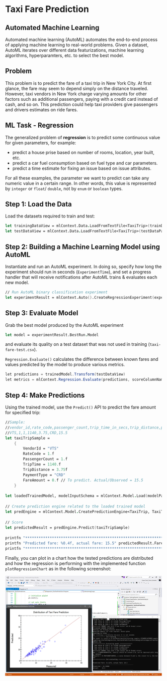 # Taxi Fare Prediction

## Automated Machine Learning
Automated machine learning (AutoML) automates the end-to-end process of applying machine learning to real-world problems. Given a dataset, AutoML iterates over different data featurizations, machine learning algorithms, hyperparamters, etc. to select the best model.

## Problem
This problem is to predict the fare of a taxi trip in New York City. At first glance, the fare may seem to depend simply on the distance traveled. However, taxi vendors in New York charge varying amounts for other factors such as additional passengers, paying with a credit card instead of cash, and so on. This prediction could help taxi providers give passengers and drivers estimates on ride fares.

## ML Task - Regression
The generalized problem of **regression** is to predict some continuous value for given parameters, for example:
* predict a house prise based on number of rooms, location, year built, etc.
* predict a car fuel consumption based on fuel type and car parameters.
* predict a time estimate for fixing an issue based on issue attributes.

For all these examples, the parameter we want to predict can take any numeric value in a certain range. In other words, this value is represented by `integer` or `float`/ `double`, not by `enum` or `boolean` types.

## Step 1: Load the Data

Load the datasets required to train and test:

```fsharp
let trainingDataView = mlContext.Data.LoadFromTextFile<TaxiTrip>(trainDataPath, hasHeader = true, separatorChar = ',')
let testDataView = mlContext.Data.LoadFromTextFile<TaxiTrip>(testDataPath, hasHeader = true, separatorChar = ',')
```

## Step 2: Building a Machine Learning Model using AutoML

Instantiate and run an AutoML experiment. In doing so, specify how long the experiment should run in seconds (`ExperimentTime`), and set a progress handler that will receive notifications after AutoML trains & evaluates each new model.

```fsharp
// Run AutoML binary classification experiment
let experimentResult = mlContext.Auto().CreateRegressionExperiment(experimentTimeInSeconds).Execute(trainingDataView, labelColumnName, progressHandler= progressHandler)
```

## Step 3: Evaluate Model

Grab the best model produced by the AutoML experiment

```fsharp
let model = experimentResult.BestRun.Model
```

and evaluate its quality on a test dataset that was not used in training (`taxi-fare-test.csv`).

`Regression.Evaluate()` calculates the difference between known fares and values predicted by the model to produce various metrics.

```C#
let predictions = trainedModel.Transform(testDataView)
let metrics = mlContext.Regression.Evaluate(predictions, scoreColumnName = "Score")
```

## Step 4: Make Predictions

Using the trained model, use the `Predict()` API to predict the fare amount for specified trip:

```fsharp
//Sample: 
//vendor_id,rate_code,passenger_count,trip_time_in_secs,trip_distance,payment_type,fare_amount
//VTS,1,1,1140,3.75,CRD,15.5
let taxiTripSample = 
    {
        VendorId = "VTS"
        RateCode = 1.f
        PassengerCount = 1.f
        TripTime = 1140.f
        TripDistance = 3.75f
        PaymentType = "CRD"
        FareAmount = 0.f // To predict. Actual/Observed = 15.5
    }

let loadedTrainedModel, modelInputSchema = mlContext.Model.Load(modelPath)

// Create prediction engine related to the loaded trained model
let predEngine = mlContext.Model.CreatePredictionEngine<TaxiTrip, TaxiTripFarePrediction>(loadedTrainedModel)

// Score
let predictedResult = predEngine.Predict(taxiTripSample)

printfn "**********************************************************************"
printfn "Predicted fare: %0.4f, actual fare: 15.5" predictedResult.FareAmount
printfn "**********************************************************************"
```

Finally, you can plot in a chart how the tested predictions are distributed and how the regression is performing with the implemented function `plotRegressionChart` as in the following screenshot:

![Regression plot-chart](images/Sample-Regression-Chart.png)
